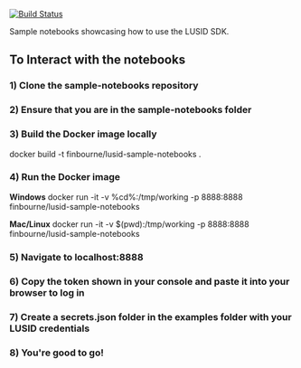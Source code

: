 [![Build Status](https://travis-ci.org/finbourne/sample-notebooks.svg?branch=master)](https://travis-ci.org/finbourne/sample-notebooks)

Sample notebooks showcasing how to use the LUSID SDK.

## To Interact with the notebooks

### 1) Clone the sample-notebooks repository

### 2) Ensure that you are in the sample-notebooks folder

### 3) Build the Docker image locally

docker build -t finbourne/lusid-sample-notebooks .

### 4) Run the Docker image

**Windows**
docker run -it -v %cd%:/tmp/working -p 8888:8888 finbourne/lusid-sample-notebooks

**Mac/Linux**
docker run -it -v $(pwd):/tmp/working -p 8888:8888 finbourne/lusid-sample-notebooks

### 5) Navigate to localhost:8888

### 6) Copy the token shown in your console and paste it into your browser to log in

### 7) Create a secrets.json folder in the examples folder with your LUSID credentials

### 8) You're good to go!
